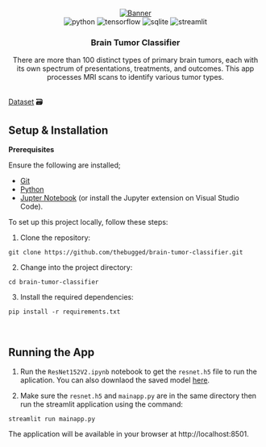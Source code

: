 <div align="center">
  <br />
    <a href="">
      <img src="https://github.com/thebugged/brain-tumor-classifier/assets/74977495/66062708-2ed4-4a79-b17a-7db89bf697a7" alt="Banner">
    </a>
  <br />

  <div>
    <img src="https://img.shields.io/badge/-Python-black?style=for-the-badge&logoColor=white&logo=python&color=3776AB" alt="python" />
   <img src="https://img.shields.io/badge/-TensorFlow-black?style=for-the-badge&logoColor=white&logo=tensorflow&color=FF6F00" alt="tensorflow" />
   <img src="https://img.shields.io/badge/-SQLite-black?style=for-the-badge&logoColor=white&logo=sqlite&color=003B57" alt="sqlite" />
   <img src="https://img.shields.io/badge/-Streamlit-black?style=for-the-badge&logoColor=white&logo=streamlit&color=FF4B4B" alt="streamlit" />

</div>


  <h3 align="center">Brain Tumor Classifier</h3>

   <div align="center">
There are more than 100 distinct types of primary brain tumors, each with its own spectrum of presentations, treatments, and outcomes. This app processes MRI scans to identify various tumor types.
    </div>
</div>
<br/>

 [Dataset](https://www.kaggle.com/datasets/masoudnickparvar/brain-tumor-mri-dataset) 🗃️


## Setup & Installation
**Prerequisites**

Ensure the following are installed;
- [Git](https://git-scm.com/)
- [Python](https://www.python.org/downloads/)
- [Jupter Notebook](https://jupyter.org/install) (or install the Jupyter extension on Visual Studio Code).

To set up this project locally, follow these steps:

1. Clone the repository:
```shell
git clone https://github.com/thebugged/brain-tumor-classifier.git
```

2. Change into the project directory: 
```shell
cd brain-tumor-classifier
```

3. Install the required dependencies: 
```shell
pip install -r requirements.txt
```
<br/>

## Running the App
1. Run the `ResNet152V2.ipynb` notebook to get the `resnet.h5` file to run the aplication. You can also downlaod the saved model [here](https://mega.nz/folder/46QwiSCY#kTgCWkBJFQ1durISD71zqQ).

2. Make sure the `resnet.h5` and `mainapp.py` are in the same directory then run the  streamlit application using the command: 
```shell
streamlit run mainapp.py
```
The application will be available in your browser at http://localhost:8501.

